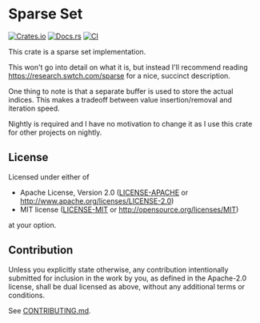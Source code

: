 # Sparse Set

[![Crates.io](https://img.shields.io/crates/v/sparse_set.svg)](https://crates.io/crates/sparse_set)
[![Docs.rs](https://docs.rs/sparse_set/badge.svg)](https://docs.rs/sparse_set)
[![CI](https://github.com/sgodwincs/sparse_set/workflows/CI/badge.svg)](https://github.com/{{gh-username}}/sparse_set/actions)

This crate is a sparse set implementation.

This won't go into detail on what it is, but instead I'll recommend reading https://research.swtch.com/sparse for a nice,
succinct description.

One thing to note is that a separate buffer is used to store the actual indices. This makes a tradeoff between
value insertion/removal and iteration speed.

Nightly is required and I have no motivation to change it as I use this crate for other projects on nightly.

## License

Licensed under either of

 * Apache License, Version 2.0
   ([LICENSE-APACHE](LICENSE-APACHE) or http://www.apache.org/licenses/LICENSE-2.0)
 * MIT license
   ([LICENSE-MIT](LICENSE-MIT) or http://opensource.org/licenses/MIT)

at your option.

## Contribution

Unless you explicitly state otherwise, any contribution intentionally submitted for inclusion in the work by you, as
defined in the Apache-2.0 license, shall be dual licensed as above, without any additional terms or conditions.

See [CONTRIBUTING.md](CONTRIBUTING.md).
